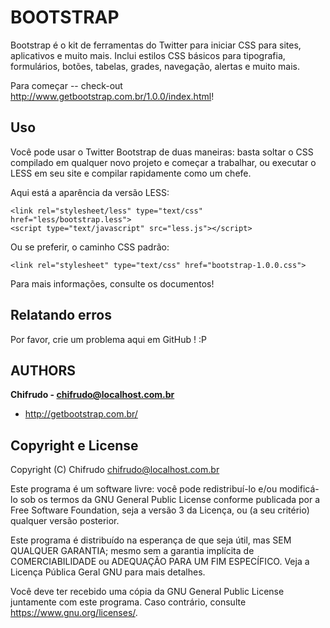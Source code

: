 BOOTSTRAP
=========

Bootstrap é o kit de ferramentas do Twitter para iniciar CSS
para sites, aplicativos e muito mais. Inclui estilos CSS
básicos para tipografia, formulários, botões, tabelas, grades,
navegação, alertas e muito mais.

Para começar -- check-out http://www.getbootstrap.com.br/1.0.0/index.html!


Uso
---

Você pode usar o Twitter Bootstrap de duas maneiras: basta
soltar o CSS compilado em qualquer novo projeto e começar a
trabalhar, ou executar o LESS em seu site e compilar
rapidamente como um chefe.

Aqui está a aparência da versão LESS:

    <link rel="stylesheet/less" type="text/css" href="less/bootstrap.less">
    <script type="text/javascript" src="less.js"></script>

Ou se preferir, o caminho CSS padrão:

    <link rel="stylesheet" type="text/css" href="bootstrap-1.0.0.css">

Para mais informações, consulte os documentos!


Relatando erros
---------------

Por favor, crie um problema aqui em GitHub ! :P


AUTHORS
-------

**Chifrudo - chifrudo@localhost.com.br**

+ http://getbootstrap.com.br/


Copyright e License
-------------------


Copyright (C) <ano>  Chifrudo <chifrudo@localhost.com.br>

Este programa é um software livre: você pode redistribuí-lo e/ou
modificá-lo sob os termos da GNU General Public License conforme
publicada por a Free Software Foundation, seja a versão 3 da
Licença, ou (a seu critério) qualquer versão posterior.

Este programa é distribuído na esperança de que seja útil,
mas SEM QUALQUER GARANTIA; mesmo sem a garantia implícita de
COMERCIABILIDADE ou ADEQUAÇÃO PARA UM FIM ESPECÍFICO. Veja a
Licença Pública Geral GNU para mais detalhes.

Você deve ter recebido uma cópia da GNU General Public License
juntamente com este programa. Caso contrário, consulte
<https://www.gnu.org/licenses/>.
